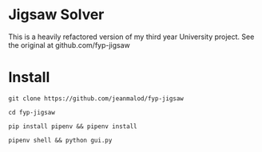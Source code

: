 # Jigsaw Solver

This is a heavily refactored version of my third year University project. See the original at github.com/fyp-jigsaw

# Install

```git clone https://github.com/jeanmalod/fyp-jigsaw```

```cd fyp-jigsaw```

```pip install pipenv && pipenv install```

```pipenv shell && python gui.py```
